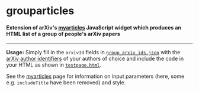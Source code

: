 # grouparticles
#### Extension of arXiv's [myarticles](https://arxiv.org/help/myarticles "arXiv myarticles widget") JavaScript widget which produces an HTML list of a group of people's arXiv papers
---
**Usage:** Simply fill in the `arxivId` fields in [`group_arxiv_ids.json`](./group_arxiv_ids.json) with the [arXiv author identifiers](https://arxiv.org/help/author_identifiers "arXiv author identifiers") of your authors of choice and include the code in your HTML as shown in [`testpage.html`](./testpage.html).

See the [myarticles](https://arxiv.org/help/myarticles "arXiv myarticles widget") page for information on input parameters (here, some e.g. `includeTitle` have been removed) and style.
